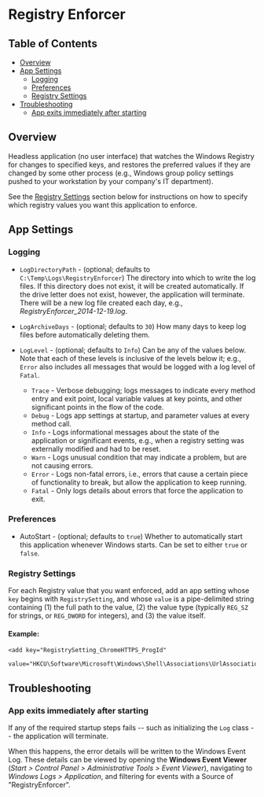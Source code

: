 # Registry Enforcer

## Table of Contents

- [Overview](#overview)
- [App Settings](#app-settings)
  - [Logging](#logging)
  - [Preferences](#preferences)
  - [Registry Settings](#registry-settings)
- [Troubleshooting](#troubleshooting)
  - [App exits immediately after starting](#app-exits-immediately-after-starting)

## Overview

Headless application (no user interface) that watches the Windows Registry for changes to specified keys,
and restores the preferred values if they are changed by some other process
(e.g., Windows group policy settings pushed to your workstation by your company's IT department).

See the [Registry Settings](#registry-settings) section below for instructions on
how to specify which registry values you want this application to enforce.

## App Settings

### Logging

- `LogDirectoryPath` - (optional; defaults to `C:\Temp\Logs\RegistryEnforcer`)
                     The directory into which to write the log files.
                     If this directory does not exist, it will be created automatically.
                     If the drive letter does not exist, however, the application will terminate.
                     There will be a new log file created each day,
                     e.g., *RegistryEnforcer_2014-12-19.log*.

- `LogArchiveDays` - (optional; defaults to `30`)
                   How many days to keep log files before automatically deleting them.

- `LogLevel` - (optional; defaults to `Info`) Can be any of the values below.
               Note that each of these levels is inclusive of the levels below it;
               e.g., `Error` also includes all messages that would be logged
               with a log level of `Fatal`.

  - `Trace` - Verbose debugging; logs messages to indicate every method entry and exit point,
              local variable values at key points, and other significant points in the flow of the code.
  - `Debug` - Logs app settings at startup, and parameter values at every method call.
  - `Info` - Logs informational messages about the state of the application or significant events,
             e.g., when a registry setting was externally modified and had to be reset.
  - `Warn` - Logs unusual condition that may indicate a problem, but are not causing errors.
  - `Error` - Logs non-fatal errors, i.e., errors that cause a certain piece of functionality to break,
              but allow the application to keep running.
  - `Fatal` - Only logs details about errors that force the application to exit.

### Preferences

- AutoStart - (optional; defaults to `true`) Whether to automatically start this application
              whenever Windows starts. Can be set to either `true` or `false`.

### Registry Settings

For each Registry value that you want enforced, add an app setting whose
`key` begins with `RegistrySetting`, and whose `value` is a pipe-delimited
string containing (1) the full path to the value,
(2) the value type (typically `REG_SZ` for strings, or `REG_DWORD` for integers), and
(3) the value itself.

#### Example:
```
<add key="RegistrySetting_ChromeHTTPS_ProgId"
     value="HKCU\Software\Microsoft\Windows\Shell\Associations\UrlAssociations\https\UserChoice\ProgId|REG_SZ|ChromeHTML"/>
```

## Troubleshooting

### App exits immediately after starting

If any of the required startup steps fails -- such as initializing the `Log` class --
the application will terminate.

When this happens, the error details will be written to the Windows Event Log.
These details can be viewed by opening the **Windows Event Viewer**
(*Start > Control Panel > Administrative Tools > Event Viewer*),
navigating to *Windows Logs > Application*, and filtering for events with a Source of "RegistryEnforcer".

